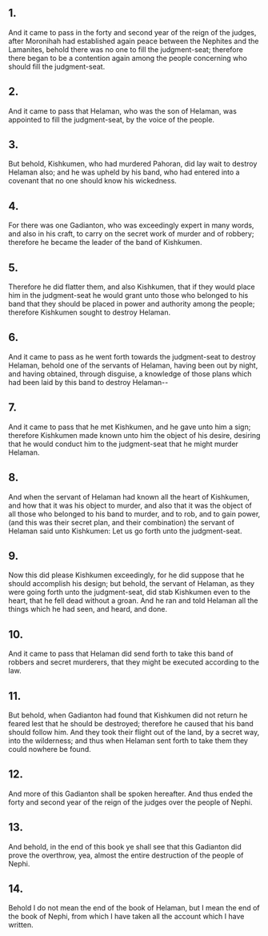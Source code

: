 ## 1.
And it came to pass in the forty and second year of the reign of the judges, after Moronihah had established again peace between the Nephites and the Lamanites, behold there was no one to fill the judgment-seat; therefore there began to be a contention again among the people concerning who should fill the judgment-seat.
## 2.
And it came to pass that Helaman, who was the son of Helaman, was appointed to fill the judgment-seat, by the voice of the people.
## 3.
But behold, Kishkumen, who had murdered Pahoran, did lay wait to destroy Helaman also; and he was upheld by his band, who had entered into a covenant that no one should know his wickedness.
## 4.
For there was one Gadianton, who was exceedingly expert in many words, and also in his craft, to carry on the secret work of murder and of robbery; therefore he became the leader of the band of Kishkumen.
## 5.
Therefore he did flatter them, and also Kishkumen, that if they would place him in the judgment-seat he would grant unto those who belonged to his band that they should be placed in power and authority among the people; therefore Kishkumen sought to destroy Helaman.
## 6.
And it came to pass as he went forth towards the judgment-seat to destroy Helaman, behold one of the servants of Helaman, having been out by night, and having obtained, through disguise, a knowledge of those plans which had been laid by this band to destroy Helaman--
## 7.
And it came to pass that he met Kishkumen, and he gave unto him a sign; therefore Kishkumen made known unto him the object of his desire, desiring that he would conduct him to the judgment-seat that he might murder Helaman.
## 8.
And when the servant of Helaman had known all the heart of Kishkumen, and how that it was his object to murder, and also that it was the object of all those who belonged to his band to murder, and to rob, and to gain power, (and this was their secret plan, and their combination) the servant of Helaman said unto Kishkumen: Let us go forth unto the judgment-seat.
## 9.
Now this did please Kishkumen exceedingly, for he did suppose that he should accomplish his design; but behold, the servant of Helaman, as they were going forth unto the judgment-seat, did stab Kishkumen even to the heart, that he fell dead without a groan. And he ran and told Helaman all the things which he had seen, and heard, and done.
## 10.
And it came to pass that Helaman did send forth to take this band of robbers and secret murderers, that they might be executed according to the law.
## 11.
But behold, when Gadianton had found that Kishkumen did not return he feared lest that he should be destroyed; therefore he caused that his band should follow him. And they took their flight out of the land, by a secret way, into the wilderness; and thus when Helaman sent forth to take them they could nowhere be found.
## 12.
And more of this Gadianton shall be spoken hereafter. And thus ended the forty and second year of the reign of the judges over the people of Nephi.
## 13.
And behold, in the end of this book ye shall see that this Gadianton did prove the overthrow, yea, almost the entire destruction of the people of Nephi.
## 14.
Behold I do not mean the end of the book of Helaman, but I mean the end of the book of Nephi, from which I have taken all the account which I have written.
